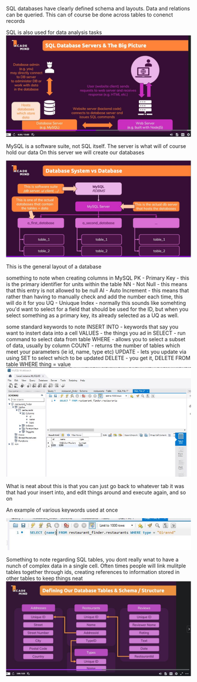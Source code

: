 SQL databases have clearly defined schema and layouts. Data and relations can be queried. This can of course be done across tables to conenct records

SQL is also used for data analysis tasks
![alt text](SQL-server-connection.jpg "Title")

MySQL is a software suite, not SQL itself. The server is what will of course hold our data
On this server we will create our databases

![alt text](SQL-layout.jpg "Title")

This is the general layout of a database

something to note when creating columns in MySQL
PK - Primary Key - this is the primary identifier for units within the table
NN - Not Null - this means that this entry is not allowed to be null
AI - Auto Increment - this means that rather than having to manually check and add the number each time, this will do it for you
UQ - Uniuque Index - normally this sounds like somehting you'd want to select for a field that should be used for the ID, but when you select something as a primary key, its already selected as a UQ as well.

some standard keywords to note
INSERT INTO - keywords that say you want to instert data into a cell
VALUES - the things you ad in
SELECT - run command to select data from table
WHERE - allows you to select a subset of data, usually by column
COUNT - returns the number of tables which meet your parameters (ie id, name, type etc)
UPDATE - lets you update via using SET to select which to be updated
DELETE - you get it, DELETE FROM table WHERE thing = value
![alt text](SQL-select.jpg "Title")

What is neat about this is that you can just go back to whatever tab it was that had your insert into, and edit things around and execute again, and so on

An example of various keywords used at once

![alt text](SQL-various.jpg "Title")

Something to note regarding SQL tables, you dont really wnat to have a nunch of complex data in a single cell. Often times people will link mulitple tables together through ids, creating references to information stored in other tables to keep things neat
![alt text](SQL-links.jpg "Title")
